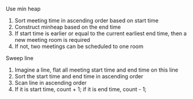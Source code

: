 Use min heap
1. Sort meeting time in ascending order based on start time
2. Construct minheap based on the end time
3. If start time is earlier or equal to the current earliest end time, then a new meeting room is required 
4. If not, two meetings can be scheduled to one room

Sweep line
1. Imagine a line, flat all meeting start time and end time on this line
2. Sort the start time and end time in ascending order
3. Scan line in ascending order
4. If it is start time, count + 1; if it is end time, count - 1;



